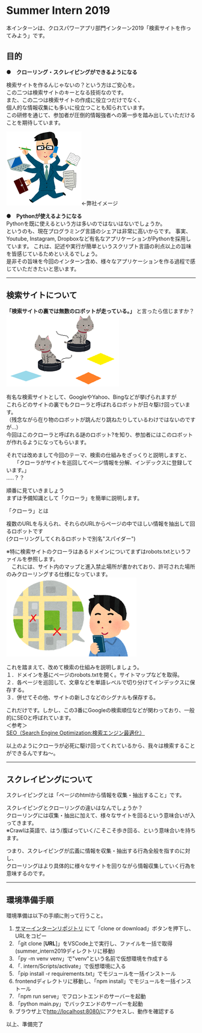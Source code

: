 # Summer Intern 2019
本インターンは、クロスパワーアプリ部門インターン2019「検索サイトを作ってみよう」です。

## 目的
**●　クローリング・スクレイピングができるようになる**  

検索サイトを作るんじゃないの？という方はご安心を。  
この二つは検索サイトのキーとなる技術なのです。   
また、この二つは検索サイトの作成に役立つだけでなく、  
個人的な情報収集にも多いに役立つことも知られています。    
この研修を通じて、参加者が圧倒的情報強者への第一歩を踏み出していただけることを期待しています。  

![仕事 できる男](img/bannou.png)←弊社イメージ

**●　Pythonが使えるようになる**  
Pythonを既に使えるという方は多いのではないはないでしょうか。  
というのも、現在プログラミング言語のシェアは非常に高いからです。
事実、Youtube, Instagram, Dropboxなど有名なアプリケーションがPythonを採用しています。
これは、記述や実行が簡単というスクリプト言語の利点以上の旨味を皆感じているためといえるでしょう。  
是非その旨味を今回のインターン含め、様々なアプリケーションを作る過程で感じていただきたいと思います。
***
## 検索サイトについて
**「検索サイトの裏では無数のロボットが走っている。」** と言ったら信じますか？  
![ねこ ルンバ先輩](img/neko_runba.png)

有名な検索サイトとして、GoogleやYahoo、Bingなどが挙げられますが  
これらどのサイトの裏でもクローラと呼ばれるロボットが日々駆け回っています。  
（残念ながら在り物のロボットが跳んだり跳ねたりしているわけではないのですが…）  
今回はこのクローラと呼ばれる謎のロボット?を知り、参加者にはこのロボットが作れるようになってもらいます。

それでは改めまして今回のテーマ、検索の仕組みをざっくりと説明しますと、  
　　「クローラがサイトを巡回してページ情報を分解、インデックスに登録しています。」  
.....？？
  
順番に見ていきましょう  
まずは予備知識として「クローラ」を簡単に説明します。  

「クローラ」とは  

複数のURLを与えられ、それらのURLからページの中でほしい情報を抽出して回るロボットです  
(クローリングしてくれるロボットで別名"スパイダー")

※特に検索サイトのクローラはあるドメインについてまずはrobots.txtというファイルを参照します。  
　これには、サイト内のマップと進入禁止場所が書かれており、許可された場所のみクローリングする仕様になっています。  
![サイト内マップ](img/mapman.png)
　

これを踏まえて、改めて検索の仕組みを説明しましょう。  
１．ドメインを基にページのrobots.txtを開く。サイトマップなどを取得。  
２．各ページを巡回して、文章などを単語レベルで切り分けてインデックスに保存する。  
３．併せてその他、サイトの新しさなどのシグナルも保存する。  

これだけです。しかし、この3番にGoogleの検索順位などが関わっており、一般的にSEOと呼ばれています。  
＜参考＞  
[SEO（Search Engine Optimization:検索エンジン最適化）](https://moukegaku.com/google-ranking-algorithm/#domain)  



以上のようにクローラが必死に駆け回ってくれているから、我々は検索することができるんですね～。
  


***
## スクレイピングについて
  スクレイピングとは「ページのhtmlから情報を収集・抽出すること」です。  

スクレイピングとクローリングの違いはなんでしょうか？  
クローリングには収集・抽出に加えて、様々なサイトを回るという意味合いが入ってきます。  
※Crawlは英語で、はう/腹ばっていく/こそこそ歩き回る、という意味合いを持ちます。

つまり、スクレイピングが広義に情報を収集・抽出する行為全般を指すのに対し、  
クローリングはより具体的に様々なサイトを回りながら情報収集していく行為を意味するのです。

***

## 環境準備手順
環境準備は以下の手順に則って行うこと。
1. [サマーインターンリポジトリ](https://github.com/crosspower/summer_intern)
にて「clone or download」ボタンを押下し、URLをコピー
2. 「git clone [**URL**]」をVSCode上で実行し、ファイルを一括で取得  
    (summer_intern2019ディレクトリに移動)
3. 「py -m venv venv」で"venv"という名前で仮想環境を作成する
4. 「. intern/Scripts/activate」で仮想環境に入る
5. 「pip install -r requirements.txt」でモジュールを一括インストール
6. frontendディレクトリに移動し、「npm install」でモジュールを一括インストール
7. 「npm run serve」でフロントエンドのサーバーを起動
8. 「python main&#46;py」でバックエンドのサーバーを起動
9. ブラウザ上で[http://localhost:8080/](http://localhost:8080/)にアクセスし、動作を確認する  

以上、準備完了
